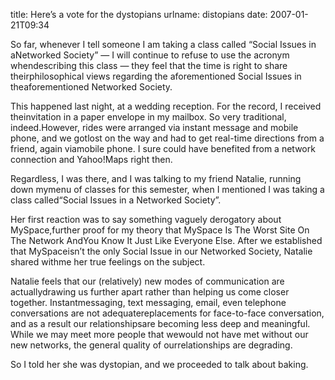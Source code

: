 title: Here&#x02bc;s a vote for the dystopians
urlname: distopians
date: 2007-01-21T09:34

So far, whenever I tell someone I am taking a class called &ldquo;Social Issues in aNetworked Society&rdquo; &mdash; I will continue to refuse to use the acronym whendescribing this class &mdash; they feel that the time is right to share theirphilosophical views regarding the aforementioned Social Issues in theaforementioned Networked Society.

This happened last night, at a wedding reception. For the record, I received theinvitation in a paper envelope in my mailbox. So very traditional, indeed.However, rides were arranged via instant message and mobile phone, and we gotlost on the way and had to get real-time directions from a friend, again viamobile phone. I sure could have benefited from a network connection and Yahoo!Maps right then.

Regardless, I was there, and I was talking to my friend Natalie, running down mymenu of classes for this semester, when I mentioned I was taking a class called&ldquo;Social Issues in a Networked Society&rdquo;.

Her first reaction was to say something vaguely derogatory about MySpace,further proof for my theory that MySpace Is The Worst Site On The Network AndYou Know It Just Like Everyone Else. After we established that MySpaceisn&#x02bc;t the only Social Issue in our Networked Society, Natalie shared withme her true feelings on the subject.

Natalie feels that our (relatively) new modes of communication are actuallydrawing us further apart rather than helping us come closer together. Instantmessaging, text messaging, email, even telephone conversations are not adequatereplacements for face-to-face conversation, and as a result our relationshipsare becoming less deep and meaningful. While we may meet more people that wewould not have met without our new networks, the general quality of ourrelationships are degrading.

So I told her she was dystopian, and we proceeded to talk about baking.